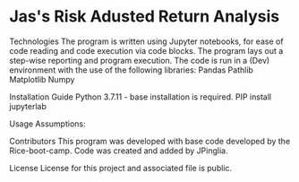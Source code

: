 # Jas's Risk Adusted Return Analysis


Technologies
The program is written using Jupyter notebooks, for ease of code reading and code execution via code blocks. The program lays out a step-wise reporting and program execution. The code is run in a (Dev) environment with the use of the following libraries:
Pandas
Pathlib
Matplotlib
Numpy


Installation Guide
Python 3.7.11 - base installation is required. PIP install jupyterlab


Usage
Assumptions:



Contributors
This program was developed with base code developed by the Rice-boot-camp. Code was created and added by JPinglia.


License
License for this project and associated file is public.
